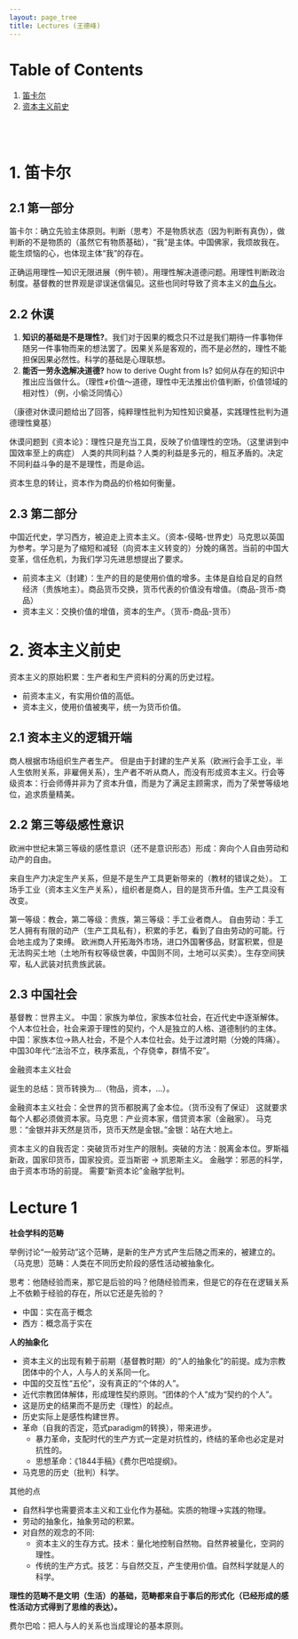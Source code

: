 ```yaml
---
layout: page_tree
title: Lectures (王德峰)
---
```


# Table of Contents
1. [笛卡尔](#l1)
2. [资本主义前史](#l2)

<br/><br/>

<a name="l1"></a>
# 1. 笛卡尔

## 2.1 第一部分

笛卡尔：确立先验主体原则。判断（思考）不是物质状态（因为判断有真伪），做判断的不是物质的（虽然它有物质基础），“我”是主体。中国佛家，我烦故我在。能生烦恼的心，也体现主体“我”的存在。

正确运用理性—知识无限进展（例牛顿）。用理性解决道德问题。用理性判断政治制度。基督教的世界观是谬误迷信偏见。这些也同时导致了资本主义的<u>血与火</u>。

## 2.2 休谟

1. **知识的基础是不是理性?**。我们对于因果的概念只不过是我们期待一件事物伴随另一件事物而来的想法罢了。因果关系是客观的，而不是必然的，理性不能担保因果必然性。科学的基础是心理联想。
2. **能否一劳永逸解决道德?** how to derive Ought from Is? 如何从存在的知识中推出应当做什么。（理性≠价值～道德，理性中无法推出价值判断，价值领域的相对性）（例，小偷泛同情心）

（康德对休谟问题给出了回答，纯粹理性批判为知性知识奠基，实践理性批判为道德理性奠基）

休谟问题到《资本论》：理性只是充当工具，反映了价值理性的空场。（这里讲到中国效率至上的病症）
人类的共同利益？人类的利益是多元的，相互矛盾的。决定不同利益斗争的是不是理性，而是命运。

资本生息的转让，资本作为商品的价格如何衡量。

## 2.3 第二部分

中国近代史，学习西方，被迫走上资本主义。（资本-侵略-世界史）马克思以英国为参考。学习是为了缩短和减轻（向资本主义转变的）分娩的痛苦。当前的中国大变革，信任危机，为我们学习先进思想提出了要求。

* 前资本主义（封建）：生产的目的是使用价值的增多。主体是自给自足的自然经济（贵族地主）。商品货币交换，货币代表的价值没有增值。（商品-货币-商品）
* 资本主义：交换价值的增值，资本的生产。（货币-商品-货币）

<a name="l2"></a>
# 2. 资本主义前史

资本主义的原始积累：生产者和生产资料的分离的历史过程。

* 前资本主义，有实用价值的高低。
* 资本主义，使用价值被夷平，统一为货币价值。

## 2.1 资本主义的逻辑开端

商人根据市场组织生产者生产。 但是由于封建的生产关系（欧洲行会手工业，半人生依附关系，非雇佣关系），生产者不听从商人，而没有形成资本主义。行会等级资本：行会师傅并非为了资本升值，而是为了满足主顾需求，而为了荣誉等级地位，追求质量精美。

## 2.2 第三等级感性意识
欧洲中世纪末第三等级的感性意识（还不是意识形态）形成：奔向个人自由劳动和动产的自由。

来自生产力决定生产关系，但是不是生产工具更新带来的（教材的错误之处）。 工场手工业（资本主义生产关系），组织者是商人，目的是货币升值。生产工具没有改变。

第一等级：教会，第二等级：贵族，第三等级：手工业者商人。 自由劳动：手工艺人拥有有限的动产（生产工具私有），积累的手艺，看到了自由劳动的可能。行会地主成为了束缚。 欧洲商人开拓海外市场，进口外国奢侈品，财富积累，但是无法购买土地（土地所有权等级世袭，中国则不同，土地可以买卖）。生存空间狭窄，私人武装对抗贵族武装。

## 2.3 中国社会
基督教：世界主义。 中国：家族为单位，家族本位社会，在近代史中逐渐解体。 个人本位社会，社会来源于理性的契约，个人是独立的人格、道德制约的主体。 中国：家族本位->熟人社会，不是个人本位社会。处于过渡时期（分娩的阵痛）。 中国30年代:“法治不立，秩序紊乱，个存侥幸，群情不安”。

金融资本主义社会

诞生的总结：货币转换为…（物品，资本，…）。

金融资本主义社会：全世界的货币都脱离了金本位。（货币没有了保证） 这就要求每个人都必须做资本家。马克思：产业资本家，借贷资本家（金融家）。 马克思：“金银并非天然是货币，货币天然是金银。”金银：站在大地上。

资本主义的自我否定：突破货币对生产的限制。突破的方法：脱离金本位。罗斯福新政，国家印货币，国家投资。亚当斯密 -> 凯恩斯主义。 金融学：邪恶的科学，由于资本市场的前提。 需要“新资本论”金融学批判。

# Lecture 1

**社会学科的范畴**

举例讨论“一般劳动”这个范畴，是新的生产方式产生后随之而来的，被建立的。
（马克思）范畴：人类在不同历史阶段的感性活动被抽象化。

思考：他随经验而来，那它是后验的吗？他随经验而来，但是它的存在在逻辑关系上不依赖于经验的存在，所以它还是先验的？

* 中国：实在高于概念
* 西方：概念高于实在

**人的抽象化**

* 资本主义的出现有赖于前期（基督教时期）的“人的抽象化”的前提。成为宗教团体中的个人，人与人的关系同一化。
* 中国的交互性“五伦”，没有真正的“个体的人”。
* 近代宗教团体解体，形成理性契约原则。“团体的个人”成为“契约的个人”。
* 这是历史的结果而不是历史（理性）的起点。
* 历史实际上是感性构建世界。
* 革命（自我的否定，范式paradigm的转换），带来进步。
    * 暴力革命，支配时代的生产方式一定是对抗性的，终结的革命也必定是对抗性的。
    * 思想革命：《1844手稿》《费尔巴哈提纲》。
* 马克思的历史（批判）科学。

其他的点

* 自然科学也需要资本主义和工业化作为基础。实质的物理->实践的物理。
* 劳动的抽象化，抽象劳动的积累。
* 对自然的观念的不同:
  * 资本主义的生存方式。技术：量化地控制自然物。自然界被量化，空洞的理性。
  * 传统的生产方式。技艺：与自然交互，产生使用价值。自然科学就是人的科学。

**理性的范畴不是文明（生活）的基础，范畴都来自于事后的形式化（已经形成的感性活动方式得到了思维的表达）。**

费尔巴哈：把人与人的关系也当成理论的基本原则。
